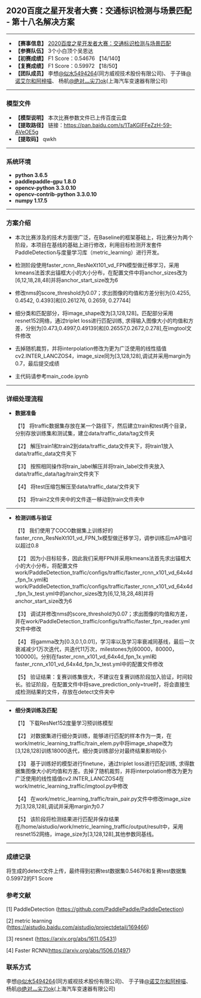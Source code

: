 ## 2020百度之星开发者大赛：交通标识检测与场景匹配 - 第十八名解决方案
****************************************************************************************************************************************
- **【赛事信息】** [2020百度之星开发者大赛：交通标识检测与场景匹配](https://aistudio.baidu.com/aistudio/competition/detail/39)
- **【参赛队伍】** 3个小白顶个吴恩达    
- **【初赛成绩】** F1 Score：0.54676 【14/140】     
- **【复赛成绩】** F1 Score：0.59972 【18/50】    
- **【团队成员】** 李想[@似水5494264](https://blog.csdn.net/tiancailx)(同方威视技术股份有限公司)、
                  于子锋[@诺艾尔和阿梓喵](https://github.com/nuoaier)、
                  杨航[@绝对灬尖刀ok](https://aistudio.baidu.com/aistudio/personalcenter/thirdview/315398)(上海汽车变速器有限公司)

****************************************************************************************************************************************
### 模型文件
- **【模型说明】** 本次比赛参数文件已上传百度云盘      
- **【提取路径】** 链接：https://pan.baidu.com/s/1TaKGIFFeZzH-59-AVeOE5g  
- **【提取码】** qwkh      

****************************************************************************************************************************************
### 系统环境
- **python 3.6.5**     
- **paddlepaddle-gpu 1.8.0**   
- **opencv-python 3.3.0.10**      
- **opencv-contrib-python 3.3.0.10**   
- **numpy 1.17.5**   
****************************************************************************************************************************************
### 方案介绍

  - 本次比赛涉及的技术方面很广泛，在Baseline的框架基础上，将比赛分为两个阶段，本项目在基线的基础上进行修改，利用目标检测开发套件PaddleDetection与度量学习库（metric_learning）进行开发。   
    
  - 检测阶段使用faster_rcnn_ResNeXt101_vd_FPN模型做迁移学习，采用kmeans法首求出锚框大小的大小分布，在配置文件中将anchor_sizes改为[6,12,18,28,48]并将anchor_start_size改为6 
    
  - 修改nms的score_threshold为0.07；求出图像的均值和方差分别为[0.4255, 0.4542, 0.4393]和[0.261276, 0.2659, 0.27744] 
    
  - 细分类和匹配部分，将image_shape改为[3,128,128]。匹配部分采用resnet152网络，通过triplet loss进行匹配训练, 求得输入图像大小的均值和方差，分别为[0.473,0.4997,0.49139]和[0.26557,0.2672,0.278],在imgtool文件修改
    
  - 去掉随机裁剪，并将interpolation修改为更为广泛使用的线性插值cv2.INTER_LANCZOS4，image_size同为[3,128,128],调试并采用margin为0.7，最后提交成绩
  
  - 主代码请参考main_code.ipynb
    
****************************************************************************************************************************************
### 详细处理流程 
  - **数据准备**        
  
    【1】 将traffic数据集存放在某一个路径下，然后建立train和test两个目录，分别存放训练集和测试集，建立data/traffic_data/tag文件夹    

    【2】 解压train1和train2到data/traffic_data文件夹下，将train1放入data/traffic_data文件夹下
    
    【3】 按照相同操作将train_label解压并将train_label文件夹放入data/traffic_data/tag/train文件夹下

    【4】 将test压缩包解压至data/traffic_data/文件夹下

    【5】 将train2文件夹中的文件逐一移动到train文件夹中
    
**************************************************************************************************************************************** 
  - **检测训练与验证**        
  
    【1】 我们使用了COCO数据集上训练好的faster_rcnn_ResNeXt101_vd_FPN_1x模型做迁移学习，调参训练后mAP值可以超过0.8    

    【2】 因为小目标较多，因此我们采用FPN并采用kmeans法首先求出锚框大小的大小分布，将配置文件work/PaddleDetection_traffic/configs/traffic/faster_rcnn_x101_vd_64x4d_fpn_1x.yml和work/PaddleDetection_traffic/configs/traffic/faster_rcnn_x101_vd_64x4d_fpn_1x_test.yml中的anchor_sizes改为[6,12,18,28,48]并将anchor_start_size改为6
    
    【3】 调试并修改nms的score_threshold为0.07；求出图像的均值和方差，并在work/PaddleDetection_traffic/configs/traffic/faster_fpn_reader.yml文件中修改

    【4】 将gamma改为[0.3,0.1,0.01]，学习率以及学习率衰减同基线，最后一次衰减减少1万次迭代，共迭代11万次，milestones为[60000，80000，100000]。分别在faster_rcnn_x101_vd_64x4d_fpn_1x.yml和 faster_rcnn_x101_vd_64x4d_fpn_1x_test.yml中的配置文件修改

    【5】 验证结果：复赛训练集很大，不建议在复赛训练阶段加入验证，时间较长。验证阶段，在配置文件中将save_prediction_only=true时，将会直接生成检测结果的文件，存放在detect文件夹中
    
**************************************************************************************************************************************** 
  - **细分类训练及匹配**        
  
    【1】 下载ResNet152度量学习预训练模型    

    【2】 对数据集进行细分类训练，能够进行匹配的样本作为一类，在work/metric_learning_traffic/train_elem.py中将image_shape改为[3,128,128]训练18000迭代，细分类训练部分对最终结果影响较小
    
    【3】 基于训练好的模型进行finetune，通过triplet loss进行匹配训练, 求得数据集图像大小的均值和方差。去掉了随机裁剪，并将interpolation修改为更为广泛使用的线性插值cv2.INTER_LANCZOS4在work/metric_learning_traffic/imgtool.py中修改

    【4】 在work/metric_learning_traffic/train_pair.py文件中修改image_size为[3,128,128],调试并采用margin为0.7

    【5】 该阶段将检测结果进行匹配并保存结果在/home/aistudio/work/metric_learning_traffic/output/result中，采用resnet152网络，image_size为[3,128,128],其他参数同基线。
    
**************************************************************************************************************************************** 
### 成绩记录        

 将生成的detect文件上传，最终得到初赛test数据集0.54676和复赛test数据集0.59972的F1 Score

### 参考文献
[1] PaddleDetection (https://github.com/PaddlePaddle/PaddleDetection) 

[2] metric learning (https://aistudio.baidu.com/aistudio/projectdetail/169466)

[3] resnext (https://arxiv.org/abs/1611.05431)

[4] Faster RCNN(https://arxiv.org/abs/1506.01497)

### 联系方式

李想[@似水5494264](https://blog.csdn.net/tiancailx)(同方威视技术股份有限公司)、
于子锋[@诺艾尔和阿梓喵](https://github.com/nuoaier)、
杨航[@绝对灬尖刀ok](https://aistudio.baidu.com/aistudio/personalcenter/thirdview/315398)(上海汽车变速器有限公司)         
    
